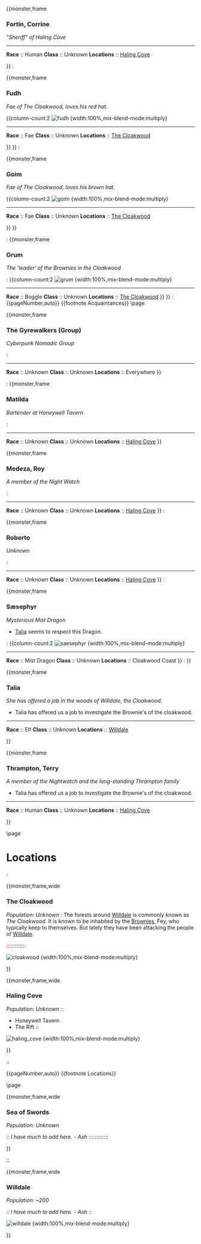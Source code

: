 

{{monster,frame
### Fortin, Corrine
*"Sheriff" of Haling Cove*


___
**Race** :: Human
**Class**  :: Unknown
**Locations** :: [Haling Cove](#haling-cove)

}}
:


{{monster,frame
### Fudh
*Fae of The Cloakwood, loves his red hat.*

{{column-count:2
![fudh](https://github.com/method1020/Ash-Adventures/blob/main/images/people/brownie_fudh.jpg?raw=true) {width:100%,mix-blend-mode:multiply}
___
**Race** :: Fae
**Class**  :: Unknown
**Locations** :: [The Cloakwood](#the-cloakwood)

}}
}}
:

{{monster,frame
### Goim
*Fae of The Cloakwood, loves his brown hat.*

{{column-count:2
![goim](https://github.com/method1020/Ash-Adventures/blob/main/images/people/brownie_goim.jpg?raw=true) {width:100%,mix-blend-mode:multiply}
___
**Race** :: Fae
**Class**  :: Unknown
**Locations** :: [The Cloakwood](#the-cloakwood)

}}
}}


:
{{monster,frame
### Grum
*The 'leader' of the Brownies in the Cloakwood*

:
{{column-count:2
![grum](https://github.com/method1020/Ash-Adventures/blob/main/images/people/boggle_grum.jpg?raw=true) {width:100%,mix-blend-mode:multiply}
___
**Race** :: Boggle
**Class**  :: Unknown
**Locations** :: [The Cloakwood](#the-cloakwood)
}}
}}
:
{{pageNumber,auto}}
{{footnote Acquaintances}}
\page

{{monster,frame
### The Gyrewalkers (Group)
*Cyberpunk Nomadic Group*

:

___
**Race** :: Unknown
**Class**  :: Unknown
**Locations** :: Everywhere
}}

:
{{monster,frame
### Matilda
*Bartender at Honeywell Tavern*

:

___
**Race** :: Unknown
**Class**  :: Unknown
**Locations** :: [Haling Cove](#haling-cove)
}}

{{monster,frame
### Medeza, Roy
*A member of the Night Watch*

:

___
**Race** :: Unknown
**Class**  :: Unknown
**Locations** :: [Haling Cove](#haling-cove)
}}
:

{{monster,frame
### Roberto
*Unknown*

:

___
**Race** :: Unknown
**Class**  :: Unknown
**Locations** :: [Haling Cove](#haling-cove)
}}
:

{{monster,frame
### Sæsephyr
*Mysterious Mist Dragon*

- [Talia](#talia) seems to respect this Dragon.

:
{{column-count:2
![saesephyr](https://github.com/method1020/Ash-Adventures/blob/main/images/people/saesephyr.jpg?raw=true) {width:100%,mix-blend-mode:multiply}
___
**Race** :: Mist Dragon
**Class**  :: Unknown
**Locations** :: Cloakwood Coast
}}
:
}}

{{monster,frame
### Talia
*She has offered a job in the woods of Willdate, the Cloakwood.*

- Talia has offered us a job to investigate the Brownie's of the cloakwood.
___
**Race** :: Elf
**Class**  :: Unknown
**Locations** :: [Willdale](#willdale)

}}


{{monster,frame
### Thrampton, Terry
*A member of the Nightwatch and the long-standing Thrampton family*

- Talia has offered us a job to investigate the Brownie's of the cloakwood.
___
**Race** :: Human
**Class**  :: Unknown
**Locations** :: [Haling Cove](#haling-cove)

}}




\page

# Locations

:

{{monster,frame,wide
### The Cloakwood
*Population: Unknown*
:
The forests around [Willdale](#willdale) is commonly known as *The Cloakwood*. It is known to be inhabited by the [Brownies](#brownies), Fey, who typically keep to themselves. But lately they have been attacking the people of [Willdale](#willdale).

:::::::::::::

![cloakwood](https://github.com/method1020/Ash-Adventures/blob/main/images/locations/cloakwood-start.png?raw=true) {width:100%,mix-blend-mode:multiply}

}}

{{monster,frame,wide
### Haling Cove
*Population: Unknown*
::
* Honeywell Tavern
* The Rift
::

![haling_cove](https://github.com/method1020/Ash-Adventures/blob/main/images/locations/Haling%20Cove.png?raw=true) {width:100%,mix-blend-mode:multiply}

}}

::


{{pageNumber,auto}}
{{footnote Locations}}

\page

{{monster,frame,wide
### Sea of Swords
*Population: Unknown*

::
*I have much to add here. - Ash*
:::::::::::::



}}

::


{{monster,frame,wide
### Willdale
*Population: ~200*

::
*I have much to add here. - Ash*
::

![willdale](https://github.com/method1020/Ash-Adventures/blob/main/images/locations/willdale.png?raw=true) {width:100%,mix-blend-mode:multiply}

}}
